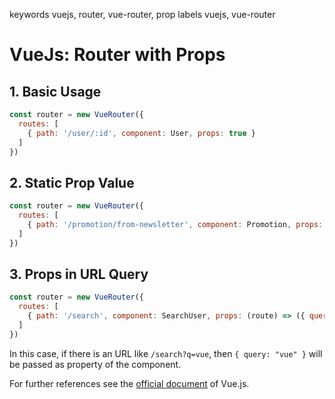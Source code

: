 keywords vuejs, router, vue-router, prop
labels vuejs, vue-router

# VueJs: Router with Props

## 1. Basic Usage
```javascript
const router = new VueRouter({
  routes: [
    { path: '/user/:id', component: User, props: true }
  ]
})
```

## 2. Static Prop Value
```javascript
const router = new VueRouter({
  routes: [
    { path: '/promotion/from-newsletter', component: Promotion, props: { newsletterPopup: false } }
  ]
})
```

## 3. Props in URL Query
```javascript
const router = new VueRouter({
  routes: [
    { path: '/search', component: SearchUser, props: (route) => ({ query: route.query.q }) }
  ]
})
```

In this case, if there is an URL like `/search?q=vue`, then `{ query: "vue" }` will be passed as property of the component.

For further references see the [official document](https://router.vuejs.org/en/essentials/passing-props.html) of Vue.js.
